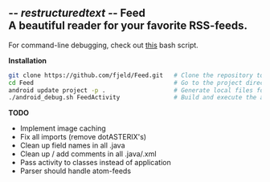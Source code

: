 -*- restructuredtext -*-
Feed<br>A beautiful reader for your favorite RSS-feeds.
-------------------------------------------------------------------------

For command-line debugging, check out <a href="https://gist.github.com/fjeld/9989959" target="_blank">this</a> bash script.

**Installation**
```sh
git clone https://github.com/fjeld/Feed.git   # Clone the repository to your computer
cd Feed                                       # Go to the project directory
android update project -p .                   # Generate local files for the project
./android_debug.sh FeedActivity               # Build and execute the app on your device
```

**TODO**
- Implement image caching
- Fix all imports (remove dotASTERIX's)
- Clean up field names in all .java
- Clean up / add comments in all .java/.xml
- Pass activity to classes instead of application
- Parser should handle atom-feeds